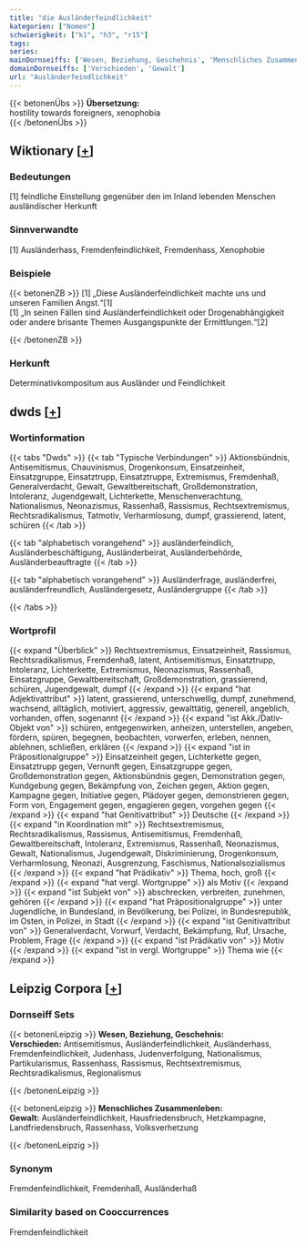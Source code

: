 ```yaml
---
title: "die Ausländerfeindlichkeit"
kategorien: ["Nomen"]
schwierigkeit: ["k1", "h3", "r15"]
tags:
series:
mainDornseiffs: ['Wesen, Beziehung, Geschehnis', 'Menschliches Zusammenleben']
domainDornseiffs: ['Verschieden', 'Gewalt']
url: "Ausländerfeindlichkeit"
---
```


{{< betonenÜbs >}}
**Übersetzung:**  
hostility towards foreigners, xenophobia  
{{< /betonenÜbs >}}

## Wiktionary [[+](https://de.wiktionary.org/wiki/Ausländerfeindlichkeit)]

### Bedeutungen
[1] feindliche Einstellung gegenüber den im Inland lebenden Menschen ausländischer Herkunft  

### Sinnverwandte
[1] Ausländerhass, Fremdenfeindlichkeit, Fremdenhass, Xenophobie  

### Beispiele
{{< betonenZB >}}
[1] „Diese Ausländerfeindlichkeit machte uns und unseren Familien Angst.“[1]  
[1] „In seinen Fällen sind Ausländerfeindlichkeit oder Drogenabhängigkeit oder andere brisante Themen Ausgangspunkte der Ermittlungen.“[2]  

{{< /betonenZB >}}
### Herkunft
Determinativkompositum aus Ausländer und Feindlichkeit  



## dwds [[+](https://www.dwds.de/wb/Ausländerfeindlichkeit)]

### Wortinformation
{{< tabs "Dwds" >}}
{{< tab "Typische Verbindungen" >}}
Aktionsbündnis, Antisemitismus, Chauvinismus, Drogenkonsum, Einsatzeinheit, Einsatzgruppe, Einsatztrupp, Einsatztruppe, Extremismus, Fremdenhaß, Generalverdacht, Gewalt, Gewaltbereitschaft, Großdemonstration, Intoleranz, Jugendgewalt, Lichterkette, Menschenverachtung, Nationalismus, Neonazismus, Rassenhaß, Rassismus, Rechtsextremismus, Rechtsradikalismus, Tatmotiv, Verharmlosung, dumpf, grassierend, latent, schüren
{{< /tab >}}

{{< tab "alphabetisch vorangehend" >}}
ausländerfeindlich, Ausländerbeschäftigung, Ausländerbeirat, Ausländerbehörde, Ausländerbeauftragte
{{< /tab >}}

{{< tab "alphabetisch vorangehend" >}}
Ausländerfrage, ausländerfrei, ausländerfreundlich, Ausländergesetz, Ausländergruppe
{{< /tab >}}

{{< /tabs >}}

### Wortprofil
{{< expand "Überblick" >}} Rechtsextremismus, Einsatzeinheit, Rassismus, Rechtsradikalismus, Fremdenhaß, latent, Antisemitismus, Einsatztrupp, Intoleranz, Lichterkette, Extremismus, Neonazismus, Rassenhaß, Einsatzgruppe, Gewaltbereitschaft, Großdemonstration, grassierend, schüren, Jugendgewalt, dumpf {{< /expand >}}
{{< expand "hat Adjektivattribut" >}} latent, grassierend, unterschwellig, dumpf, zunehmend, wachsend, alltäglich, motiviert, aggressiv, gewalttätig, generell, angeblich, vorhanden, offen, sogenannt {{< /expand >}}
{{< expand "ist Akk./Dativ-Objekt von" >}} schüren, entgegenwirken, anheizen, unterstellen, angeben, fördern, spüren, begegnen, beobachten, vorwerfen, erleben, nennen, ablehnen, schließen, erklären {{< /expand >}}
{{< expand "ist in Präpositionalgruppe" >}} Einsatzeinheit gegen, Lichterkette gegen, Einsatztrupp gegen, Vernunft gegen, Einsatzgruppe gegen, Großdemonstration gegen, Aktionsbündnis gegen, Demonstration gegen, Kundgebung gegen, Bekämpfung von, Zeichen gegen, Aktion gegen, Kampagne gegen, Initiative gegen, Plädoyer gegen, demonstrieren gegen, Form von, Engagement gegen, engagieren gegen, vorgehen gegen {{< /expand >}}
{{< expand "hat Genitivattribut" >}} Deutsche {{< /expand >}}
{{< expand "in Koordination mit" >}} Rechtsextremismus, Rechtsradikalismus, Rassismus, Antisemitismus, Fremdenhaß, Gewaltbereitschaft, Intoleranz, Extremismus, Rassenhaß, Neonazismus, Gewalt, Nationalismus, Jugendgewalt, Diskriminierung, Drogenkonsum, Verharmlosung, Neonazi, Ausgrenzung, Faschismus, Nationalsozialismus {{< /expand >}}
{{< expand "hat Prädikativ" >}} Thema, hoch, groß {{< /expand >}}
{{< expand "hat vergl. Wortgruppe" >}} als Motiv {{< /expand >}}
{{< expand "ist Subjekt von" >}} abschrecken, verbreiten, zunehmen, gehören {{< /expand >}}
{{< expand "hat Präpositionalgruppe" >}} unter Jugendliche, in Bundesland, in Bevölkerung, bei Polizei, in Bundesrepublik, im Osten, in Polizei, in Stadt {{< /expand >}}
{{< expand "ist Genitivattribut von" >}} Generalverdacht, Vorwurf, Verdacht, Bekämpfung, Ruf, Ursache, Problem, Frage {{< /expand >}}
{{< expand "ist Prädikativ von" >}} Motiv {{< /expand >}}
{{< expand "ist in vergl. Wortgruppe" >}} Thema wie {{< /expand >}}

## Leipzig Corpora [[+](https://corpora.uni-leipzig.de/en/res?word=Ausländerfeindlichkeit&corpusId=deu_newscrawl-public_2018)]

### Dornseiff Sets
{{< betonenLeipzig >}}
**Wesen, Beziehung, Geschehnis:**  
**Verschieden:** Antisemitismus, Ausländerfeindlichkeit, Ausländerhass, Fremdenfeindlichkeit, Judenhass, Judenverfolgung, Nationalismus, Partikularismus, Rassenhass, Rassismus, Rechtsextremismus, Rechtsradikalismus, Regionalismus  

{{< /betonenLeipzig >}}


{{< betonenLeipzig >}}
**Menschliches Zusammenleben:**  
**Gewalt:** Ausländerfeindlichkeit, Hausfriedensbruch, Hetzkampagne, Landfriedensbruch, Rassenhass, Volksverhetzung  

{{< /betonenLeipzig >}}

### Synonym
Fremdenfeindlichkeit, Fremdenhaß, Ausländerhaß


### Similarity based on Cooccurrences
Fremdenfeindlichkeit

